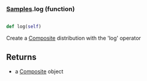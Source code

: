 ### [Samples](Samples.md).log (function)


```py

def log(self)

```



Create a [Composite](Composite.md) distribution with the 'log' operator

Returns
-----------
* a [Composite](Composite.md) object

